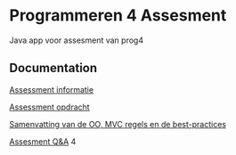 
# Programmeren 4 Assesment

Java app voor assesment van prog4



## Documentation
[Assessment informatie](https://brightspace.avans.nl/d2l/le/lessons/152032/topics/1175849)

[Assessment opdracht](https://brightspace.avans.nl/d2l/le/lessons/152032/topics/1296634)

[Samenvatting van de OO, MVC regels en de best-practices](https://brightspace.avans.nl/d2l/le/lessons/152032/topics/1295087)

[Assesment Q&A](https://brightspace.avans.nl/d2l/le/lessons/152032/topics/1296660)
4